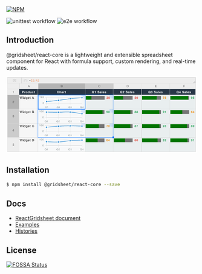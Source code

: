 [![NPM](https://nodei.co/npm/@gridsheet/react-core.png?mini=true)](https://www.npmjs.com/package/@gridsheet/react-core)

![unittest workflow](https://github.com/walkframe/gridsheet/actions/workflows/unittest.yaml/badge.svg?branch=master)
![e2e workflow](https://github.com/walkframe/gridsheet/actions/workflows/e2e.yaml/badge.svg?branch=master)

## Introduction

@gridsheet/react-core is a lightweight and extensible spreadsheet component for React with formula support, custom rendering, and real-time updates.

![gridsheet](https://github.com/walkframe/gridsheet/raw/master/gridsheet.png)


## Installation

```sh
$ npm install @gridsheet/react-core --save
```

## Docs

- [ReactGridsheet document](https://docs.walkframe.com/gridsheet/react)
- [Examples](https://docs.walkframe.com/gridsheet/Examples/react-case1)
- [Histories](https://docs.walkframe.com/gridsheet/history)

## License
[![FOSSA Status](https://app.fossa.com/api/projects/git%2Bgithub.com%2Fwalkframe%2Freact-gridsheet.svg?type=large)](https://app.fossa.com/projects/git%2Bgithub.com%2Fwalkframe%2Freact-gridsheet?ref=badge_large)

